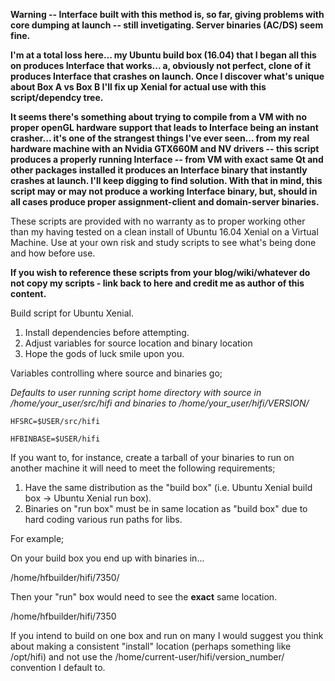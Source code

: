 **Warning -- Interface built with this method is, so far, giving problems with core dumping at launch -- still invetigating.  Server binaries (AC/DS) seem fine.**

**I'm at a total loss here... my Ubuntu build box (16.04) that I began all this on produces Interface that works... a, obviously not perfect, clone of it produces Interface that crashes on launch.  Once I discover what's unique about Box A vs Box B I'll fix up Xenial for actual use with this script/dependcy tree.**

**It seems there's something about trying to compile from a VM with no proper openGL hardware support that leads to Interface being an instant crasher... it's one of the strangest things I've ever seen... from my real hardware machine with an Nvidia GTX660M and NV drivers -- this script produces a properly running Interface -- from VM with exact same Qt and other packages installed it produces an Interface binary that instantly crashes at launch.  I'll keep digging to find solution.  With that in mind, this script may or may not produce a working Interface binary, but, should in all cases produce proper assignment-client and domain-server binaries.**

These scripts are provided with no warranty as to proper working other than my having tested on a clean install of Ubuntu 16.04 Xenial on a Virtual Machine.  Use at your own risk and study scripts to see what's being done and how before use.

**If you wish to reference these scripts from your blog/wiki/whatever do not copy my scripts - link back to here and credit me as author of this content.**

Build script for Ubuntu Xenial.

1) Install dependencies before attempting.
2) Adjust variables for source location and binary location
3) Hope the gods of luck smile upon you.

Variables controlling where source and binaries go;

*Defaults to user running script home directory with source in /home/your_user/src/hifi and binaries to /home/your_user/hifi/VERSION/*

`HFSRC=$USER/src/hifi`

`HFBINBASE=$USER/hifi`

If you want to, for instance, create a tarball of your binaries to run on another machine it will need to meet the following requirements;

1) Have the same distribution as the "build box" (i.e. Ubuntu Xenial build box -> Ubuntu Xenial run box).
2) Binaries on "run box" must be in same location as "build box" due to hard coding various run paths for libs.

For example;

On your build box you end up with binaries in...

/home/hfbuilder/hifi/7350/

Then your "run" box would need to see the **exact** same location.

/home/hfbuilder/hifi/7350

If you intend to build on one box and run on many I would suggest you think about making a consistent "install" location (perhaps something like /opt/hifi) and not use the /home/current-user/hifi/version_number/ convention I default to.
